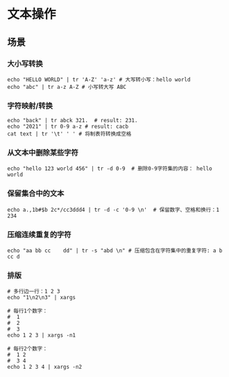 # 文本操作

## 场景

### 大小写转换

```shell
echo "HELLO WORLD" | tr 'A-Z' 'a-z' # 大写转小写：hello world
echo "abc" | tr a-z A-Z # 小写转大写 ABC
```

### 字符映射/转换

```shell
echo "back" | tr abck 321.  # result: 231.
echo "2021" | tr 0-9 a-z # result: cacb
cat text | tr '\t' ' ' # 将制表符转换成空格
```

### 从文本中删除某些字符

```shell
echo "hello 123 world 456" | tr -d 0-9  # 删除0-9字符集的内容： hello  world
```

### 保留集合中的文本

```shell
echo a.,1b#$b 2c*/cc3ddd4 | tr -d -c '0-9 \n'  # 保留数字、空格和换行：1 234
```

### 压缩连续重复的字符

```shell
echo "aa bb cc    dd" | tr -s "abd \n" # 压缩包含在字符集中的重复字符: a b cc d
```

### 排版

```shell
# 多行边一行：1 2 3
echo "1\n2\n3" | xargs

# 每行1个数字：
#  1
#  2
#  3
echo 1 2 3 | xargs -n1

# 每行2个数字：
#  1 2
#  3 4
echo 1 2 3 4 | xargs -n2
```

